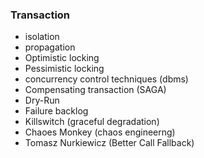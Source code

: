 

### Transaction
- isolation
- propagation
- Optimistic locking
- Pessimistic locking
- concurrency control techniques (dbms)
- Compensating transaction (SAGA)
- Dry-Run
- Failure backlog
- Killswitch (graceful degradation)
- Chaoes Monkey (chaos engineerng)
- Tomasz Nurkiewicz (Better Call Fallback)